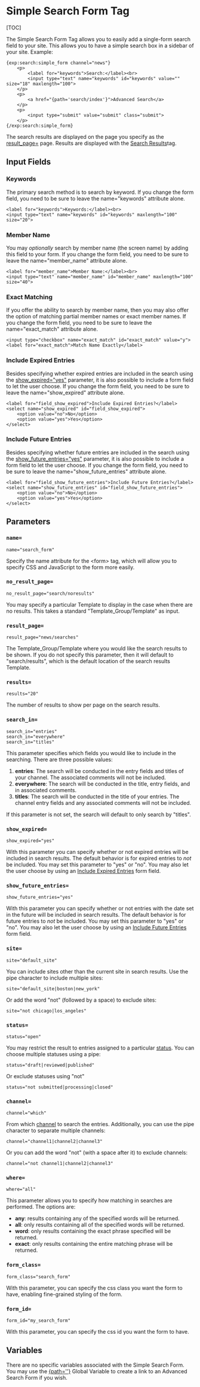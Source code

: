 <!--
    This source file is part of the open source project
    ExpressionEngine User Guide (https://github.com/ExpressionEngine/ExpressionEngine-User-Guide)

    @link      https://expressionengine.com/
    @copyright Copyright (c) 2003-2020, Packet Tide, LLC (https://ellislab.com)
    @license   https://expressionengine.com/license Licensed under Apache License, Version 2.0
-->

# Simple Search Form Tag

[TOC]

The Simple Search Form Tag allows you to easily add a single-form search field to your site. This allows you to have a simple search box in a sidebar of your site. Example:

    {exp:search:simple_form channel="news"}
        <p>
            <label for="keywords">Search:</label><br>
            <input type="text" name="keywords" id="keywords" value="" size="18" maxlength="100">
        </p>
        <p>
            <a href="{path='search/index'}">Advanced Search</a>
        </p>
        <p>
            <input type="submit" value="submit" class="submit">
        </p>
    {/exp:search:simple_form}

The search results are displayed on the page you specify as the [result_page=](#result_page) page. Results are displayed with the [Search Results](add-ons/search/results.md)tag.

## Input Fields

### Keywords

The primary search method is to search by keyword. If you change the form field, you need to be sure to leave the name="keywords" attribute alone.

    <label for="keywords">Keywords:</label><br>
    <input type="text" name="keywords" id="keywords" maxlength="100" size="20">

### Member Name

You may _optionally_ search by member name (the screen name) by adding this field to your form. If you change the form field, you need to be sure to leave the name="member_name" attribute alone.

    <label for="member_name">Member Name:</label><br>
    <input type="text" name="member_name" id="member_name" maxlength="100" size="40">

### Exact Matching

If you offer the ability to search by member name, then you may also offer the option of matching partial member names or exact member names. If you change the form field, you need to be sure to leave the name="exact_match" attribute alone.

    <input type="checkbox" name="exact_match" id="exact_match" value="y">
    <label for="exact_match">Match Name Exactly</label>

### Include Expired Entries

Besides specifying whether expired entries are included in the search using the [show_expired="yes"](#show_expired) parameter, it is also possible to include a form field to let the user choose. If you change the form field, you need to be sure to leave the name="show_expired" attribute alone.

    <label for="field_show_expired">Include Expired Entries?</label>
    <select name="show_expired" id="field_show_expired">
        <option value="no">No</option>
        <option value="yes">Yes</option>
    </select>

### Include Future Entries

Besides specifying whether future entries are included in the search using the [show_future_entries="yes"](#show_future_entries) parameter, it is also possible to include a form field to let the user choose. If you change the form field, you need to be sure to leave the name="show_future_entries" attribute alone.

    <label for="field_show_future_entries">Include Future Entries?</label>
    <select name="show_future_entries" id="field_show_future_entries">
        <option value="no">No</option>
        <option value="yes">Yes</option>
    </select>

## Parameters

### `name=`

    name="search_form"

Specify the name attribute for the &lt;form&gt; tag, which will allow you to specify CSS and JavaScript to the form more easily.

### `no_result_page=`

    no_result_page="search/noresults"

You may specify a particular Template to display in the case when there are no results. This takes a standard "Template_Group/Template" as input.

### `result_page=`

    result_page="news/searches"

The Template_Group/Template where you would like the search results to be shown. If you do not specify this parameter, then it will default to "search/results", which is the default location of the search results Template.

### `results=`

    results="20"

The number of results to show per page on the search results.

### `search_in=`

    search_in="entries"
    search_in="everywhere"
    search_in="titles"

This parameter specifies which fields you would like to include in the searching. There are three possible values:

1.  **entries**: The search will be conducted in the entry fields and titles of your channel. The associated comments will not be included.
2.  **everywhere**: The search will be conducted in the title, entry fields, and in associated comments.
3.  **titles**: The search will be conducted in the title of your entries. The channel entry fields and any associated comments will not be included.

If this parameter is not set, the search will default to only search by "titles".

### `show_expired=`

    show_expired="yes"

With this parameter you can specify whether or not expired entries will be included in search results. The default behavior is for expired entries to _not_ be included. You may set this parameter to "yes" or "no". You may also let the user choose by using an [Include Expired Entries](#include-expired-entries) form field.

### `show_future_entries=`

    show_future_entries="yes"

With this parameter you can specify whether or not entries with the date set in the future will be included in search results. The default behavior is for future entries to _not_ be included. You may set this parameter to "yes" or "no". You may also let the user choose by using an [Include Future Entries](#include-future-entries) form field.

### `site=`

    site="default_site"

You can include sites other than the current site in search results. Use the pipe character to include multiple sites:

    site="default_site|boston|new_york"

Or add the word "not" (followed by a space) to exclude sites:

    site="not chicago|los_angeles"

### `status=`

    status="open"

You may restrict the result to entries assigned to a particular [status](control-panel/channels.md#statuses-tab). You can choose multiple statuses using a pipe:

    status="draft|reviewed|published"

Or exclude statuses using "not"

    status="not submitted|processing|closed"

### `channel=`

    channel="which"

From which [channel](control-panel/channels.md) to search the entries. Additionally, you can use the pipe character to separate multiple channels:

    channel="channel1|channel2|channel3"

Or you can add the word "not" (with a space after it) to exclude channels:

    channel="not channel1|channel2|channel3"

### `where=`

    where="all"

This parameter allows you to specify how matching in searches are performed. The options are:

- **any**: results containing any of the specified words will be returned.
- **all**: only results containing all of the specified words will be returned.
- **word**: only results containing the exact phrase specified will be returned.
- **exact**: only results containing the entire matching phrase will be returned.

### `form_class=`

    form_class="search_form"

With this parameter, you can specify the css class you want the form to have, enabling fine-grained styling of the form.

### `form_id=`

    form_id="my_search_form"

With this parameter, you can specify the css id you want the form to have.

## Variables

There are no specific variables associated with the Simple Search Form. You may use the [{path=''}](templates/globals/path.md) Global Variable to create a link to an Advanced Search Form if you wish.
